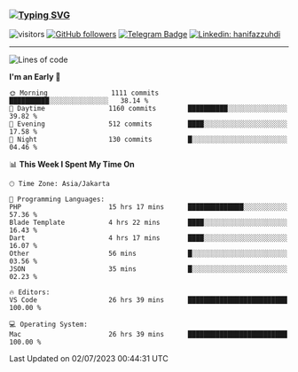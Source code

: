 ### [![Typing SVG](https://readme-typing-svg.herokuapp.com?font=lato&size=22&lines=Hi+There+👋)](https://git.io/typing-svg) 

![visitors](https://visitor-badge.glitch.me/badge?page_id=hanifazzuhdi.hanifazzuhdi)
[![GitHub followers](https://img.shields.io/github/followers/hanifazzuhdi?label=Follow&style=social)](https://github.com/hanifazzuhdi/?tab=follow) 
[![Telegram Badge](https://img.shields.io/badge/-hanif0198-blue?style=social&logo=telegram&link=https://www.t.me/hanif0198/)](https://www.t.me/hanif0198/) 
[![Linkedin: hanifazzuhdi](https://img.shields.io/badge/-hanifazzuhdi-blue?style=flat-square&logo=Linkedin&logoColor=white&link=https://www.linkedin.com/in/hanif-az-zuhdi-69688019b/)](https://www.linkedin.com/in/hanif-az-zuhdi-69688019b/) 

<hr/>

<!--START_SECTION:waka-->
![Lines of code](https://img.shields.io/badge/From%20Hello%20World%20I%27ve%20Written-22.7%20million%20lines%20of%20code-blue)

**I'm an Early 🐤** 

```text
🌞 Morning                1111 commits        ██████████░░░░░░░░░░░░░░░   38.14 % 
🌆 Daytime                1160 commits        ██████████░░░░░░░░░░░░░░░   39.82 % 
🌃 Evening                512 commits         ████░░░░░░░░░░░░░░░░░░░░░   17.58 % 
🌙 Night                  130 commits         █░░░░░░░░░░░░░░░░░░░░░░░░   04.46 % 
```


📊 **This Week I Spent My Time On** 

```text
🕑︎ Time Zone: Asia/Jakarta

💬 Programming Languages: 
PHP                      15 hrs 17 mins      ██████████████░░░░░░░░░░░   57.36 % 
Blade Template           4 hrs 22 mins       ████░░░░░░░░░░░░░░░░░░░░░   16.43 % 
Dart                     4 hrs 17 mins       ████░░░░░░░░░░░░░░░░░░░░░   16.07 % 
Other                    56 mins             █░░░░░░░░░░░░░░░░░░░░░░░░   03.56 % 
JSON                     35 mins             █░░░░░░░░░░░░░░░░░░░░░░░░   02.23 % 

🔥 Editors: 
VS Code                  26 hrs 39 mins      █████████████████████████   100.00 % 

💻 Operating System: 
Mac                      26 hrs 39 mins      █████████████████████████   100.00 % 
```


 Last Updated on 02/07/2023 00:44:31 UTC
<!--END_SECTION:waka-->
